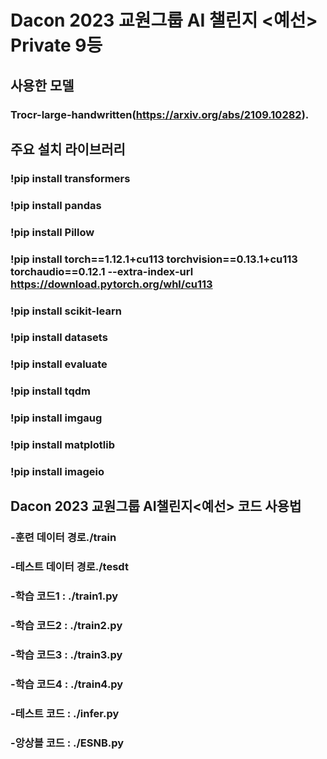 # Dacon 2023 교원그룹 AI 챌린지 <예선> Private 9등
## 사용한 모델 
### Trocr-large-handwritten(https://arxiv.org/abs/2109.10282).

## 주요 설치 라이브러리
### !pip install transformers
### !pip install pandas
### !pip install Pillow
### !pip install torch==1.12.1+cu113 torchvision==0.13.1+cu113 torchaudio==0.12.1 --extra-index-url https://download.pytorch.org/whl/cu113
### !pip install scikit-learn
### !pip install datasets
### !pip install evaluate
### !pip install tqdm
### !pip install imgaug
### !pip install matplotlib
### !pip install imageio

## Dacon 2023 교원그룹 AI챌린지<예선> 코드 사용법
### -훈련 데이터 경로./train
### -테스트 데이터 경로./tesdt
### -학습 코드1 : ./train1.py
### -학습 코드2 : ./train2.py
### -학습 코드3 : ./train3.py
### -학습 코드4 : ./train4.py
### -테스트 코드 : ./infer.py
### -앙상블 코드 : ./ESNB.py
